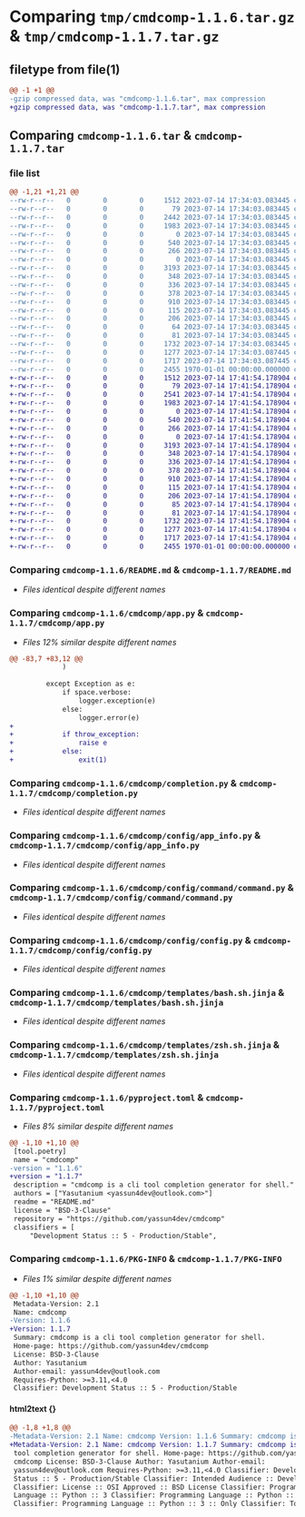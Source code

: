 # Comparing `tmp/cmdcomp-1.1.6.tar.gz` & `tmp/cmdcomp-1.1.7.tar.gz`

## filetype from file(1)

```diff
@@ -1 +1 @@
-gzip compressed data, was "cmdcomp-1.1.6.tar", max compression
+gzip compressed data, was "cmdcomp-1.1.7.tar", max compression
```

## Comparing `cmdcomp-1.1.6.tar` & `cmdcomp-1.1.7.tar`

### file list

```diff
@@ -1,21 +1,21 @@
--rw-r--r--   0        0        0     1512 2023-07-14 17:34:03.083445 cmdcomp-1.1.6/README.md
--rw-r--r--   0        0        0       79 2023-07-14 17:34:03.083445 cmdcomp-1.1.6/cmdcomp/__init__.py
--rw-r--r--   0        0        0     2442 2023-07-14 17:34:03.083445 cmdcomp-1.1.6/cmdcomp/app.py
--rw-r--r--   0        0        0     1983 2023-07-14 17:34:03.083445 cmdcomp-1.1.6/cmdcomp/completion.py
--rw-r--r--   0        0        0        0 2023-07-14 17:34:03.083445 cmdcomp-1.1.6/cmdcomp/config/__init__.py
--rw-r--r--   0        0        0      540 2023-07-14 17:34:03.083445 cmdcomp-1.1.6/cmdcomp/config/app_info.py
--rw-r--r--   0        0        0      266 2023-07-14 17:34:03.083445 cmdcomp-1.1.6/cmdcomp/config/cmdcomp_info.py
--rw-r--r--   0        0        0        0 2023-07-14 17:34:03.083445 cmdcomp-1.1.6/cmdcomp/config/command/__init__.py
--rw-r--r--   0        0        0     3193 2023-07-14 17:34:03.083445 cmdcomp-1.1.6/cmdcomp/config/command/command.py
--rw-r--r--   0        0        0      348 2023-07-14 17:34:03.083445 cmdcomp-1.1.6/cmdcomp/config/command/option/__init__.py
--rw-r--r--   0        0        0      336 2023-07-14 17:34:03.083445 cmdcomp-1.1.6/cmdcomp/config/command/option/command_option.py
--rw-r--r--   0        0        0      378 2023-07-14 17:34:03.083445 cmdcomp-1.1.6/cmdcomp/config/command/option/file_option.py
--rw-r--r--   0        0        0      910 2023-07-14 17:34:03.083445 cmdcomp-1.1.6/cmdcomp/config/config.py
--rw-r--r--   0        0        0      115 2023-07-14 17:34:03.083445 cmdcomp-1.1.6/cmdcomp/config/model.py
--rw-r--r--   0        0        0      206 2023-07-14 17:34:03.083445 cmdcomp-1.1.6/cmdcomp/exception.py
--rw-r--r--   0        0        0       64 2023-07-14 17:34:03.083445 cmdcomp-1.1.6/cmdcomp/main.py
--rw-r--r--   0        0        0       81 2023-07-14 17:34:03.083445 cmdcomp-1.1.6/cmdcomp/shell_type.py
--rw-r--r--   0        0        0     1732 2023-07-14 17:34:03.083445 cmdcomp-1.1.6/cmdcomp/templates/bash.sh.jinja
--rw-r--r--   0        0        0     1277 2023-07-14 17:34:03.087445 cmdcomp-1.1.6/cmdcomp/templates/zsh.sh.jinja
--rw-r--r--   0        0        0     1717 2023-07-14 17:34:03.087445 cmdcomp-1.1.6/pyproject.toml
--rw-r--r--   0        0        0     2455 1970-01-01 00:00:00.000000 cmdcomp-1.1.6/PKG-INFO
+-rw-r--r--   0        0        0     1512 2023-07-14 17:41:54.178904 cmdcomp-1.1.7/README.md
+-rw-r--r--   0        0        0       79 2023-07-14 17:41:54.178904 cmdcomp-1.1.7/cmdcomp/__init__.py
+-rw-r--r--   0        0        0     2541 2023-07-14 17:41:54.178904 cmdcomp-1.1.7/cmdcomp/app.py
+-rw-r--r--   0        0        0     1983 2023-07-14 17:41:54.178904 cmdcomp-1.1.7/cmdcomp/completion.py
+-rw-r--r--   0        0        0        0 2023-07-14 17:41:54.178904 cmdcomp-1.1.7/cmdcomp/config/__init__.py
+-rw-r--r--   0        0        0      540 2023-07-14 17:41:54.178904 cmdcomp-1.1.7/cmdcomp/config/app_info.py
+-rw-r--r--   0        0        0      266 2023-07-14 17:41:54.178904 cmdcomp-1.1.7/cmdcomp/config/cmdcomp_info.py
+-rw-r--r--   0        0        0        0 2023-07-14 17:41:54.178904 cmdcomp-1.1.7/cmdcomp/config/command/__init__.py
+-rw-r--r--   0        0        0     3193 2023-07-14 17:41:54.178904 cmdcomp-1.1.7/cmdcomp/config/command/command.py
+-rw-r--r--   0        0        0      348 2023-07-14 17:41:54.178904 cmdcomp-1.1.7/cmdcomp/config/command/option/__init__.py
+-rw-r--r--   0        0        0      336 2023-07-14 17:41:54.178904 cmdcomp-1.1.7/cmdcomp/config/command/option/command_option.py
+-rw-r--r--   0        0        0      378 2023-07-14 17:41:54.178904 cmdcomp-1.1.7/cmdcomp/config/command/option/file_option.py
+-rw-r--r--   0        0        0      910 2023-07-14 17:41:54.178904 cmdcomp-1.1.7/cmdcomp/config/config.py
+-rw-r--r--   0        0        0      115 2023-07-14 17:41:54.178904 cmdcomp-1.1.7/cmdcomp/config/model.py
+-rw-r--r--   0        0        0      206 2023-07-14 17:41:54.178904 cmdcomp-1.1.7/cmdcomp/exception.py
+-rw-r--r--   0        0        0       85 2023-07-14 17:41:54.178904 cmdcomp-1.1.7/cmdcomp/main.py
+-rw-r--r--   0        0        0       81 2023-07-14 17:41:54.178904 cmdcomp-1.1.7/cmdcomp/shell_type.py
+-rw-r--r--   0        0        0     1732 2023-07-14 17:41:54.178904 cmdcomp-1.1.7/cmdcomp/templates/bash.sh.jinja
+-rw-r--r--   0        0        0     1277 2023-07-14 17:41:54.178904 cmdcomp-1.1.7/cmdcomp/templates/zsh.sh.jinja
+-rw-r--r--   0        0        0     1717 2023-07-14 17:41:54.178904 cmdcomp-1.1.7/pyproject.toml
+-rw-r--r--   0        0        0     2455 1970-01-01 00:00:00.000000 cmdcomp-1.1.7/PKG-INFO
```

### Comparing `cmdcomp-1.1.6/README.md` & `cmdcomp-1.1.7/README.md`

 * *Files identical despite different names*

### Comparing `cmdcomp-1.1.6/cmdcomp/app.py` & `cmdcomp-1.1.7/cmdcomp/app.py`

 * *Files 12% similar despite different names*

```diff
@@ -83,7 +83,12 @@
             )
 
         except Exception as e:
             if space.verbose:
                 logger.exception(e)
             else:
                 logger.error(e)
+
+            if throw_exception:
+                raise e
+            else:
+                exit(1)
```

### Comparing `cmdcomp-1.1.6/cmdcomp/completion.py` & `cmdcomp-1.1.7/cmdcomp/completion.py`

 * *Files identical despite different names*

### Comparing `cmdcomp-1.1.6/cmdcomp/config/app_info.py` & `cmdcomp-1.1.7/cmdcomp/config/app_info.py`

 * *Files identical despite different names*

### Comparing `cmdcomp-1.1.6/cmdcomp/config/command/command.py` & `cmdcomp-1.1.7/cmdcomp/config/command/command.py`

 * *Files identical despite different names*

### Comparing `cmdcomp-1.1.6/cmdcomp/config/config.py` & `cmdcomp-1.1.7/cmdcomp/config/config.py`

 * *Files identical despite different names*

### Comparing `cmdcomp-1.1.6/cmdcomp/templates/bash.sh.jinja` & `cmdcomp-1.1.7/cmdcomp/templates/bash.sh.jinja`

 * *Files identical despite different names*

### Comparing `cmdcomp-1.1.6/cmdcomp/templates/zsh.sh.jinja` & `cmdcomp-1.1.7/cmdcomp/templates/zsh.sh.jinja`

 * *Files identical despite different names*

### Comparing `cmdcomp-1.1.6/pyproject.toml` & `cmdcomp-1.1.7/pyproject.toml`

 * *Files 8% similar despite different names*

```diff
@@ -1,10 +1,10 @@
 [tool.poetry]
 name = "cmdcomp"
-version = "1.1.6"
+version = "1.1.7"
 description = "cmdcomp is a cli tool completion generator for shell."
 authors = ["Yasutanium <yassun4dev@outlook.com>"]
 readme = "README.md"
 license = "BSD-3-Clause"
 repository = "https://github.com/yassun4dev/cmdcomp"
 classifiers = [
     "Development Status :: 5 - Production/Stable",
```

### Comparing `cmdcomp-1.1.6/PKG-INFO` & `cmdcomp-1.1.7/PKG-INFO`

 * *Files 1% similar despite different names*

```diff
@@ -1,10 +1,10 @@
 Metadata-Version: 2.1
 Name: cmdcomp
-Version: 1.1.6
+Version: 1.1.7
 Summary: cmdcomp is a cli tool completion generator for shell.
 Home-page: https://github.com/yassun4dev/cmdcomp
 License: BSD-3-Clause
 Author: Yasutanium
 Author-email: yassun4dev@outlook.com
 Requires-Python: >=3.11,<4.0
 Classifier: Development Status :: 5 - Production/Stable
```

#### html2text {}

```diff
@@ -1,8 +1,8 @@
-Metadata-Version: 2.1 Name: cmdcomp Version: 1.1.6 Summary: cmdcomp is a cli
+Metadata-Version: 2.1 Name: cmdcomp Version: 1.1.7 Summary: cmdcomp is a cli
 tool completion generator for shell. Home-page: https://github.com/yassun4dev/
 cmdcomp License: BSD-3-Clause Author: Yasutanium Author-email:
 yassun4dev@outlook.com Requires-Python: >=3.11,<4.0 Classifier: Development
 Status :: 5 - Production/Stable Classifier: Intended Audience :: Developers
 Classifier: License :: OSI Approved :: BSD License Classifier: Programming
 Language :: Python :: 3 Classifier: Programming Language :: Python :: 3.11
 Classifier: Programming Language :: Python :: 3 :: Only Classifier: Topic ::
```


